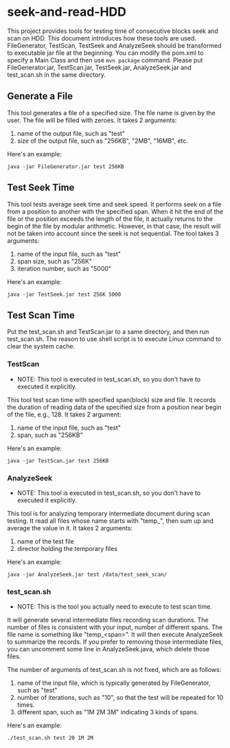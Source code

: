 # seek-and-read-HDD
This project provides tools for testing time of consecutive blocks seek and scan on HDD. This document introduces how these tools are used. FileGenerator, TestScan, TestSeek and AnalyzeSeek should be transformed to executable jar file at the beginning. You can modify the pom.xml to specify a Main Class and then use `mvn package` command. Please put FileGenerator.jar, TestScan.jar, TestSeek.jar, AnalyzeSeek.jar and test_scan.sh in the same directory.

## Generate a File

This tool generates a file of a specified size. The file name is given by the user. The file will be filled with zeroes. It takes 2 arguments:

1. name of the output file, such as "test"
2. size of the output file, such as "256KB", "2MB", "16MB", etc.

Here's an example:
```
java -jar FileGenerator.jar test 256KB
```

## Test Seek Time
This tool tests average seek time and seek speed. It performs seek on a file from a position to another with the specified span. When it hit the end of the file or the position exceeds the length of the file, it actually returns to the begin of the file by modular arithmetic. However, in that case, the result will not be taken into account since the seek is not sequential. The tool takes 3 arguments:

1. name of the input file, such as "test"
2. span size, such as "256K"
3. iteration number, such as "5000"

Here's an example:
```
java -jar TestSeek.jar test 256K 5000
```

## Test Scan Time
Put the test_scan.sh and TestScan.jar to a same directory, and then run test_scan.sh. The reason to use shell script is to execute Linux command to clear the system cache. 

### TestScan 

* NOTE: This tool is executed in test_scan.sh, so you don't have to executed it explicitly.

This tool test scan time with specified span(block) size and file. It records the duration of reading data of the specified size from a position near begin of the file, e.g., 128. It takes 2 argument:

1. name of the input file, such as "test"
2. span, such as "256KB"

Here's an example:
```
java -jar TestScan.jar test 256KB
```

### AnalyzeSeek
* NOTE: This tool is executed in test_scan.sh, so you don't have to executed it explicitly.

This tool is for analyzing temporary intermediate document during scan testing. It read all files whose name starts with "temp_", then sum up and average the value in it. It takes 2 arguments:

1. name of the test file
2. director holding the temporary files

Here's an example:
```
java -jar AnalyzeSeek.jar test /data/test_seek_scan/
```

### test_scan.sh

* NOTE: This is the tool you actually need to execute to test scan time.

It will generate several intermediate files recording scan durations. The number of files is consistent with your input, number of different spans. The file name is something like "temp_\<span>". It will then execute AnalyzeSeek to summarize the records. If you prefer to removing those intermediate files, you can uncomment some line in AnalyzeSeek.java, which delete those files. 

The number of arguments of test_scan.sh is not fixed, which are as follows:

1. name of the input file, which is typically generated by FileGenerator, such as "test"
2. number of iterations, such as "10", so that the test will be repeated for 10 times.
3. different span, such as "1M 2M 3M" indicating 3 kinds of spans.

Here's an example:
```
./test_scan.sh test 20 1M 2M
```

